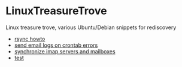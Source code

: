 # LinuxTreasureTrove
Linux treasure trove, various Ubuntu/Debian snippets for rediscovery

- [rsync howto](https://github.com/RotekHandelsGmbH/LinuxTreasureTrove/blob/master/docs/rsync.md) 
- [send email logs on crontab errors](https://github.com/RotekHandelsGmbH/LinuxTreasureTrove/blob/master/docs/send_email_logs_on_crontab_errors.md)
- [synchronize imap servers and mailboxes](https://github.com/RotekHandelsGmbH/LinuxTreasureTrove/blob/master/docs/synchronize_imap_servers_and_mailboxes.md)
- [test](./docs/synchronize_imap_servers_and_mailboxes.md)
